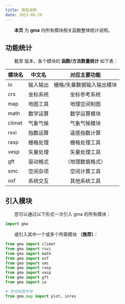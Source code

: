 ```yaml
---
title: 简易说明
date: 2023-08-20
---
```


**&emsp;&emsp;本页** 为 **gma** 内所有模块相关函数整体统计说明。

## 功能统计

&emsp;&emsp;截至 <Badge text="2.0.0" vertical='middle'/>  版本，各个模块的 **函数/方法数量统计** 如下表：

|  模块名  | 中文名 | 对应主要功能 |  
| :------- | :----: | :--: |
|io|输入输出|栅格/矢量数据输入输出模块|
|crs|坐标系统|坐标参考系统|
|map|地图工具|地理空间制图|
|math|数学运算|数学运算模块|
|climet|气象气候|气象气候模块|
|rsvi|指数运算|遥感指数计算|
|rasp|栅格处理|栅格处理工具|
|vesp|矢量处理|矢量处理工具|
|gft|驱动格式|（地理数据格式）|
|smc|空间杂项|空间计算工具|
|osf|系统交互|其他系统工具|

## 引入模块

&emsp;&emsp;您可以通过以下形式一次引入 gma 的所有模块：

```python
import gma
```

&emsp;&emsp;或引入其中一个或多个所需模块 **（推荐）**：

```python
from gma import climet
from gma import rsvi
from gma import math
from gma import osf
from gma import smc
from gma import rasp
from gma import vesp
from gma import gft
from gma import io

# 空间绘图专用
from gma.map import plot, inres
```


